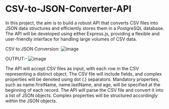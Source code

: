 # CSV-to-JSON-Converter-API
In this project, the aim is to build a robust API that converts CSV files into JSON data structures and efficiently stores them in a PostgreSQL database. The API will be developed using either Express.js,  providing a flexible and user-friendly interface for handling large volumes of CSV data. 


CSV to JSON Conversion:
![image](https://github.com/Arbazkhan767/CSV-to-JSON-Converter-API/assets/68524549/2f96b401-77de-4774-b714-7417012852a8)

OUTPUT:-
![image](https://github.com/Arbazkhan767/CSV-to-JSON-Converter-API/assets/68524549/ca3d95d6-93be-45a4-a3f3-b3c461a498ae)


The API will accept CSV files as input, with each row in the CSV representing a distinct object.
The CSV file will include fields, and complex properties will be denoted using dot (.) separators.
Mandatory properties, such as name.firstName, name.lastName, and age, will be specified at the beginning of each record.
The API will parse the CSV file and convert it into a list of JSON objects.
Complex properties will be structured accordingly within the JSON objects.
